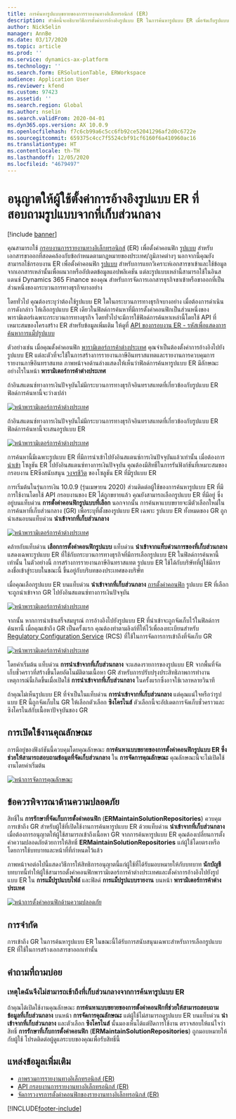 ```yaml
---
title: การค้นหารูปแบบขยายของการรายงานทางอิเล็กทรอนิกส์ (ER)
description: หัวข้อนี้จะอธิบายวิธีการตั้งค่าการอ้างอิงรูปแบบ ER ในการค้นหารูปแบบ ER เมื่อจัดเก็บรูปแบบที่กำหนดไว้ในที่เก็บส่วนกลาง
author: NickSelin
manager: AnnBe
ms.date: 03/17/2020
ms.topic: article
ms.prod: ''
ms.service: dynamics-ax-platform
ms.technology: ''
ms.search.form: ERSolutionTable, ERWorkspace
audience: Application User
ms.reviewer: kfend
ms.custom: 97423
ms.assetid: ''
ms.search.region: Global
ms.author: nselin
ms.search.validFrom: 2020-04-01
ms.dyn365.ops.version: AX 10.0.9
ms.openlocfilehash: f7c6cb99a6c5cc6fb92ce52041296af2d0c6722e
ms.sourcegitcommit: 659375c4cc7f5524cbf91cf6160f6a410960ac16
ms.translationtype: HT
ms.contentlocale: th-TH
ms.lasthandoff: 12/05/2020
ms.locfileid: "4679497"
---
```

# <a name="allow-users-to-set-up-an-er-format-reference-inquiring-a-format-from-the-global-repository"></a>อนุญาตให้ผู้ใช้ตั้งค่าการอ้างอิงรูปแบบ ER ที่สอบถามรูปแบบจากที่เก็บส่วนกลาง

[!include [banner](../includes/banner.md)]

คุณสามารถใช้ [กรอบงานการรายงานทางอิเล็กทรอนิกส์](general-electronic-reporting.md) (ER) เพื่อตั้งค่าคอนฟิก [รูปแบบ](general-electronic-reporting.md#FormatComponentOutbound) สำหรับเอกสารขาออกที่สอดคล้องกับข้อกำหนดตามกฎหมายของประเทศ/ภูมิภาคต่างๆ นอกจากนี้คุณยังสามารถใช้กรอบงาน ER เพื่อตั้งค่าคอนฟิก [รูปแบบ](general-electronic-reporting.md#FormatComponentInbound) สำหรับการแยกวิเคราะห์เอกสารขาเข้าและใช้ข้อมูลจากเอกสารเหล่านั้นเพื่อผนวกหรืออัปเดตข้อมูลแอปพลิเคชัน แต่ละรูปแบบเหล่านี้สามารถใช้ในอินสแตนซ์ Dynamics 365 Finance ของคุณ สำหรับการจัดการเอกสารธุรกิจขาเข้าหรือขาออกที่เป็นส่วนหนึ่งของกระบวนการทางธุรกิจบางอย่าง

โดยทั่วไป คุณต้องระบุว่าต้องใช้รูปแบบ ER ใดในกระบวนการทางธุรกิจบางอย่าง เมื่อต้องการดำเนินการดังกล่าว ให้เลือกรูปแบบ ER เดียวในฟิลด์การค้นหาที่มีการตั้งค่าคอนฟิกเป็นส่วนหนึ่งของพารามิเตอร์เฉพาะกระบวนการทางธุรกิจ โดยทั่วไปจะมีการใช้ฟิลด์การค้นหาเหล่านี้โดยใช้ API ที่เหมาะสมของโครงสร้าง ER สำหรับข้อมูลเพิ่มเติม ให้ดูที่ [API ของกรอบงาน ER - รหัสเพื่อแสดงการค้นหาการแม็ปรูปแบบ](er-apis-app73.md#code-to-display-a-format-mapping-lookup)

ตัวอย่างเช่น เมื่อคุณตั้งค่าคอนฟิก [พารามิเตอร์การค้าต่างประเทศ](https://docs.microsoft.com/dynamics365/finance/localizations/emea-intrastat#set-up-foreign-trade-parameters) คุณจำเป็นต้องตั้งค่าการอ้างอิงไปยังรูปแบบ ER แต่ละตัวที่จะใช้ในการสร้างการรายงานภาษีอินทราสแทตและรายงานการควบคุมการรายงานภาษีอินทราสแทต ภาพหน้าจอด้านล่างแสดงให้เห็นว่าฟิลด์การค้นหารูปแบบ ER มีลักษณะอย่างไรในหน้า **พารามิเตอร์การค้าต่างประเทศ**

ถ้าอินสแตนซ์ทางการเงินปัจจุบันไม่มีกระบวนการทางธุรกิจอินทราสแทตที่เกี่ยวข้องกับรูปแบบ ER ฟิลด์การค้นหานี้จะว่างเปล่า

[![หน้าพารามิเตอร์การค้าต่างประเทศ](./media/ER-ExtLookup-Lookup1.gif)](./media/ER-ExtLookup-Lookup1.gif)

ถ้าอินสแตนซ์ทางการเงินปัจจุบันไม่มีกระบวนการทางธุรกิจอินทราสแทตที่เกี่ยวข้องกับรูปแบบ ER ฟิลด์การค้นหานี้จะเสนอรูปแบบ ER

[![หน้าพารามิเตอร์การค้าต่างประเทศ](./media/ER-ExtLookup-Lookup2.png)](./media/ER-ExtLookup-Lookup2.png)

การค้นหานี้มีเฉพาะรูปแบบ ER ที่มีการนำเข้าไปยังอินสแตนซ์การเงินปัจจุบันแล้วเท่านั้น เมื่อต้องการ [นำเข้า](./tasks/er-import-configuration-lifecycle-services.md) โซลูชัน ER ไปยังอินสแตนซ์ทางการเงินปัจจุบัน คุณต้องมีสิทธิ์ในการรันฟังก์ชันที่เหมาะสมของกรอบงาน ERซึ่งสนับสนุน [วงจรชีวิต](general-electronic-reporting-manage-configuration-lifecycle.md) ของโซลูชัน ER ที่มีรูปแบบ ER

การเริ่มต้นในรุ่นการเงิน 10.0.9 (รุ่นเมษายน 2020) ส่วนติดต่อผู้ใช้ของการค้นหารูปแบบ ER ที่มีการใช้งานโดยใช้ API กรอบงานของ ER ได้ถูกขยายแล้ว คุณยังสามารถเลือกรูปแบบ ER ที่มีอยู่ ซึ่งอยู่บนแท็บด่วน **การตั้งค่าคอนฟิกรูปแบบที่เลือก** นอกจากนั้น การค้นหาแบบขยายจะมีตัวเลือกใหม่ในการค้นหาที่เก็บส่วนกลาง (GR) เพื่อระบุที่ตั้งของรูปแบบ ER เฉพาะ รูปแบบ ER ทั้งหมดของ GR ถูกนำเสนอบนแท็บด่วน **นำเข้าจากที่เก็บส่วนกลาง**

[![หน้าพารามิเตอร์การค้าต่างประเทศ](./media/ER-ExtLookup-Lookup3.png)](./media/ER-ExtLookup-Lookup3.png)

คล้ายกับแท็บด่วน **เลือกการตั้งค่าคอนฟิกรูปแบบ** แท็บด่วน **นำเข้าจากแท็บด่วนการของที่เก็บส่วนกลาง** แสดงเฉพาะรูปแบบ ER ที่ใช้กับกระบวนการทางธุรกิจที่มีการเลือกรูปแบบ ER ในฟิลด์การค้นหานี้เท่านั้น ในตัวอย่างนี้ การสร้างการรายงานภาษีอินทราสแทต รูปแบบ ER ใช้ได้กับบริษัทที่ผู้ใช้มีการลงชื่อเข้าสู่ระบบในขณะนี้ ขึ้นอยู่กับบริบทของประเทศของบริษัท

เมื่อคุณเลือกรูปแบบ ER บนแท็บด่วน **นำเข้าจากที่เก็บส่วนกลาง** [การตั้งค่าคอนฟิก](general-electronic-reporting.md#Configuration) รูปแบบ ER ที่เลือกจะถูกนำเข้าจาก GR ไปยังอินสแตนซ์ทางการเงินปัจจุบัน

[![หน้าพารามิเตอร์การค้าต่างประเทศ](./media/ER-ExtLookup-FormatImport.png)](./media/ER-ExtLookup-FormatImport.png)

จากนั้น หากการนำเข้าเสร็จสมบูรณ์ การอ้างอิงไปยังรูปแบบ ER ที่นำเข้าจะถูกจัดเก็บไว้ในฟิลด์การค้นหานี้ เมื่อคุณเข้าถึง GR เป็นครั้งแรก คุณต้องทำตามลิงก์ที่ให้ไว้เพื่อลงทะเบียนสำหรับ [Regulatory Configuration Service](https://aka.ms/rcs) (RCS) ที่ใช้ในการจัดการการเข้าถึงที่จัดเก็บ GR

[![หน้าพารามิเตอร์การค้าต่างประเทศ](./media/ER-ExtLookup-RepoSignUp.png)](./media/ER-ExtLookup-RepoSignUp.png)

โดยค่าเริ่มต้น แท็บด่วน **การนำเข้าจากที่เก็บส่วนกลาง** จะแสดงรายการของรูปแบบ ER จากพื้นที่จัดเก็บชั่วคราวที่สร้างขึ้นโดยอัตโนมัติตามเนื้อหา GR สำหรับการปรับปรุงประสิทธิภาพการทำงาน เหตุการณ์นี้เกิดขึ้นเมื่อเปิดใช้ **การนำเข้าจากที่เก็บส่วนกลาง** ในครั้งแรกซึ่งอาจใช้เวลาหลายวินาที

ถ้าคุณไม่เห็นรูปแบบ ER ที่จำเป็นในแท็บด่วน **การนำเข้าจากที่เก็บส่วนกลาง** แต่คุณแน่ใจหรือว่ารูปแบบ ER นี้ถูกจัดเก็บใน GR ให้เลือกตัวเลือก **ซิงโครไนส์** ตัวเลือกนี้จะอัปเดตการจัดเก็บชั่วคราวและซิงโครไนส์กับเนื้อหาปัจจุบันของ GR

## <a name="feature-activation"></a>การเปิดใช้งานคุณลักษณะ

การมีอยู่ของฟังก์ชันนี้ควบคุมโดยคุณลักษณะ **การค้นหาแบบขยายของการตั้งค่าคอนฟิกรูปแบบ ER ซึ่งช่วยให้สามารถสอบถามข้อมูลที่จัดเก็บส่วนกลาง** ใน **การจัดการคุณลักษณะ** คุณลักษณะนี้จะไม่เปิดใช้งานโดยค่าเริ่มต้น

[![หน้าการจัดการคุณลักษณะ](./media/ER-ExtLookup-FeatureMngt.png)](./media/ER-ExtLookup-FeatureMngt.png)

## <a name="security-considerations"></a>ข้อควรพิจารณาด้านความปลอดภัย

สิทธิ์ใน **การรักษาที่จัดเก็บการตั้งค่าคอนฟิก** (**ERMaintainSolutionRepositories**) ควบคุมการเข้าถึง GR สำหรับผู้ใช้ที่เปิดใช้งานการค้นหารูปแบบ ER ด้วยแท็บด่วน **นำเข้าจากที่เก็บส่วนกลาง** เมื่อต้องการอนุญาตให้ผู้ใช้สามารถเข้าถึงเนื้อหา GR จากการค้นหารูปแบบ ER คุณต้องเปลี่ยนการตั้งค่าความปลอดภัยด้วยการให้สิทธิ์  **ERMaintainSolutionRepositories** แก่ผู้ใช้โดยตรงหรือโดยการใช้บทบาทและหน้าที่ที่กำหนดไว้แล้ว

ภาพหน้าจอต่อไปนี้แสดงวิธีการให้สิทธิการอนุญาตนี้แก่ผู้ใช้ที่ได้รับมอบหมายให้กับบทบาท **นักบัญชี** บทบาทนี้ทำให้ผู้ใช้สามารถตั้งค่าคอนฟิกพารามิเตอร์การค้าต่างประเทศและตั้งค่าการอ้างอิงไปยังรูปแบบ ER ใน **การแม็ปรูปแบบไฟล์** และฟิลด์ **การแม็ปรูปแบบรายงาน** บนหน้า **พารามิเตอร์การค้าต่างประเทศ**

[![หน้าการตั้งค่าคอนฟิกด้านความปลอดภัย](./media/ER-ExtLookup-SecuritySetting.png)](./media/ER-ExtLookup-SecuritySetting.png)

## <a name="limitations"></a>การจำกัด

การเข้าถึง GR ในการค้นหารูปแบบ ER ในขณะนี้ได้รับการสนับสนุนเฉพาะสำหรับการเลือกรูปแบบ ER ที่ใช้ในการสร้างเอกสารขาออกเท่านั้น

## <a name="frequently-asked-questions"></a>คำถามที่ถามบ่อย

### <a name="why-cant-i-access-the-global-repository-from-the-er-format-lookup"></a>เหตุใดฉันจึงไม่สามารถเข้าถึงที่เก็บส่วนกลางจากการค้นหารูปแบบ ER

ถ้าคุณได้เปิดใช้งานคุณลักษณะ **การค้นหาแบบขยายของการตั้งค่าคอนฟิกที่ช่วยให้สามารถสอบถามข้อมูลที่เก็บส่วนกลาง** บนหน้า **การจัดการคุณลักษณะ** แต่ผู้ใช้ไม่สามารถดูรูปแบบ ER บนแท็บด่วน **นำเข้าจากที่เก็บส่วนกลาง** และตัวเลือก **ซิงโครไนส์** นั้นมองเห็นได้แต่ปิดการใช้งาน ตรวจสอบให้แน่ใจว่าสิทธิ์ **การรักษาที่เก็บการตั้งค่าคอนฟิก** (**ERMaintainSolutionRepositories**) ถูกมอบหมายให้กับผู้ใช้ โปรดติดต่อผู้ดูแลระบบของคุณเพื่อรับสิทธิ์นี้

## <a name="additional-resources"></a>แหล่งข้อมูลเพิ่มเติม

- [ภาพรวมการรายงานทางอิเล็กทรอนิกส์ (ER)](general-electronic-reporting.md)
- [API กรอบงานการรายงานทางอิเล็กทรอนิกส์ (ER)](er-apis-app73.md)
- [จัดการวงจรการตั้งค่าคอนฟิกของรายงานทางอิเล็กทรอนิกส์ (ER)](general-electronic-reporting-manage-configuration-lifecycle.md)


[!INCLUDE[footer-include](../../../includes/footer-banner.md)]
